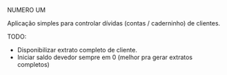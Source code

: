 NUMERO UM

Aplicação simples para controlar dívidas (contas / caderninho) de clientes.

TODO:
- Disponibilizar extrato completo de cliente.
- Iniciar saldo devedor sempre em 0 (melhor pra gerar extratos completos)